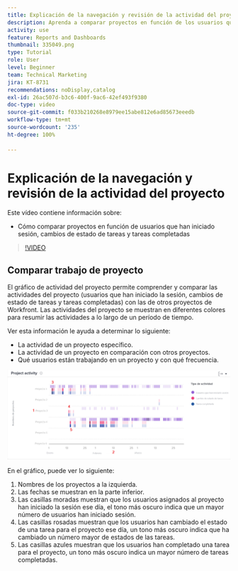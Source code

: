 ```yaml
---
title: Explicación de la navegación y revisión de la actividad del proyecto
description: Aprenda a comparar proyectos en función de los usuarios que han iniciado sesión, los cambios de estado de las tareas y las tareas completadas en [!UICONTROL Análisis mejorado.]
activity: use
feature: Reports and Dashboards
thumbnail: 335049.png
type: Tutorial
role: User
level: Beginner
team: Technical Marketing
jira: KT-8731
recommendations: noDisplay,catalog
exl-id: 26ac507d-b3c6-400f-9ac6-42ef493f9380
doc-type: video
source-git-commit: f033b210268e8979ee15abe812e6ad85673eeedb
workflow-type: tm+mt
source-wordcount: '235'
ht-degree: 100%

---
```


# Explicación de la navegación y revisión de la actividad del proyecto

Este vídeo contiene información sobre:

* Cómo comparar proyectos en función de usuarios que han iniciado sesión, cambios de estado de tareas y tareas completadas

>[!VIDEO](https://video.tv.adobe.com/v/335049/?quality=12&learn=on)

## Comparar trabajo de proyecto

El gráfico de actividad del proyecto permite comprender y comparar las actividades del proyecto (usuarios que han iniciado la sesión, cambios de estado de tareas y tareas completadas) con las de otros proyectos de Workfront. Las actividades del proyecto se muestran en diferentes colores para resumir las actividades a lo largo de un período de tiempo.

Ver esta información le ayuda a determinar lo siguiente:

* La actividad de un proyecto específico.
* La actividad de un proyecto en comparación con otros proyectos.
* Qué usuarios están trabajando en un proyecto y con qué frecuencia.

![Imagen que muestra la actividad del proyecto con números en las áreas descritas en las viñetas siguientes](assets/section-2-5.png)

En el gráfico, puede ver lo siguiente:

1. Nombres de los proyectos a la izquierda.
1. Las fechas se muestran en la parte inferior.
1. Las casillas moradas muestran que los usuarios asignados al proyecto han iniciado la sesión ese día, el tono más oscuro indica que un mayor número de usuarios han iniciado sesión.
1. Las casillas rosadas muestran que los usuarios han cambiado el estado de una tarea para el proyecto ese día, un tono más oscuro indica que ha cambiado un número mayor de estados de las tareas.
1. Las casillas azules muestran que los usuarios han completado una tarea para el proyecto, un tono más oscuro indica un mayor número de tareas completadas.

